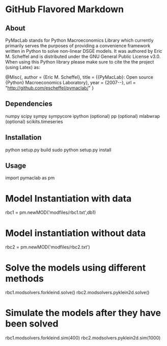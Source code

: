 GitHub Flavored Markdown
================================
About
-------
PyMacLab stands for Python Macroeconomics Library which currently primarily serves the purposes of providing
a convenience framework written in Python to solve non-linear DSGE models. It was authored by Eric M. Scheffel
and is distributed under the GNU General Public License v3.0. When using this Python library please make sure to
cite the the project (using Latex) as:

@Misc{,
  author =    {Eric M. Scheffel},
  title =     {{PyMacLab}: Open source {Python} Macroeconomics Laboratory},
  year =      {2007--},
  url = "http://github.com/escheffel/pymaclab/"
}


Dependencies
-------
numpy
scipy
sympy
sympycore
ipython (optional)
pp (optional)
mlabwrap (optional)
scikits.timeseries

Installation
------------
python setup.py build
sudo python setup.py install

Usage
-----
import pymaclab as pm


# Model Instantiation with data
rbc1 = pm.newMOD('modfiles/rbc1.txt',db1)

# Model instantiation without data
rbc2 = pm.newMOD('modfiles/rbc2.txt')

# Solve the models using different methods
rbc1.modsolvers.forkleind.solve()
rbc2.modsolvers.pyklein2d.solve()

# Simulate the models after they have been solved
rbc1.modsolvers.forkleind.sim(400)
rbc2.modsolvers.pyklein2d.sim(1000)

